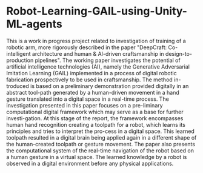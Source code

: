 # Robot-Learning-GAIL-using-Unity-ML-agents
This is a work in progress project related to investigation of training of a robotic arm, more rigorously described in the paper "DeepCraft: Co-intelligent architecture and human & AI-driven craftsmanship in design-to-production pipelines". The working paper investigates the potential of artificial intelligence technologies (AI), namely the Generative Adversarial Imitation Learning (GAIL) implemented in a process of digital robotic fabrication prospectively to be used in craftsmanship.  The method in-troduced is based on a preliminary demonstration provided digitally in an abstract tool-path generated by a human-driven movement in a hand gesture translated into a digital space in a real-time process. The investigation presented in this paper focuses on a pre-liminary computational digital framework which may serve as a base for further investi-gation. At this stage of the report, the framework encompasses human hand recognition creating a toolpath for a robot, which learns its principles and tries to interpret the pro-cess in a digital space. This learned toolpath resulted in a digital brain being applied again in a different shape of the human-created toolpath or gesture movement. The paper also presents the computational system of the real-time navigation of the robot based on a human gesture in a virtual space. The learned knowledge by a robot is observed in a digital environment before any physical applications.
